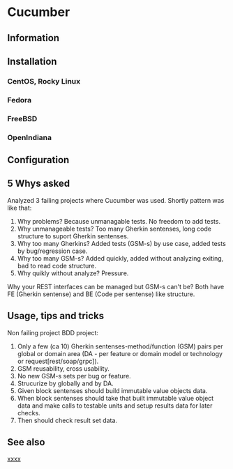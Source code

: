 # Cucumber

## Information

## Installation

### CentOS, Rocky Linux

### Fedora

### FreeBSD

### OpenIndiana

## Configuration

## 5 Whys asked

Analyzed 3 failing projects where Cucumber was used. Shortly pattern was like that:

1. Why problems? Because unmanagable tests. No freedom to add tests.
2. Why unmanageable tests? Too many Gherkin sentenses, long code structure to suport Gherkin sentenses.
3. Why too many Gherkins? Added tests (GSM-s) by use case, added tests by bug/regression case.
4. Why too many GSM-s? Added quickly, added without analyzing exiting, bad to read code structure.
5. Why quikly without analyze? Pressure.

Why your REST interfaces can be managed but GSM-s can't be? Both have FE (Gherkin sentense) and BE (Code per sentense)
like structure.

## Usage, tips and tricks

Non failing project BDD project:

1. Only a few (ca 10) Gherkin sentenses-method/function (GSM) pairs per global or domain area (DA - per feature or
   domain model or technology or request[rest/soap/grpc]).
2. GSM reusability, cross usability.
3. No new GSM-s sets per bug or feature.
4. Strucurize by globally and by DA.
5. Given block sentenses should build immutable value objects data.
6. When block sentenses should take that built immutable value object data and make calls to testable units and setup
   results data for later checks.
7. Then should check result set data.

## See also

[xxxx](http://yyyyy)
